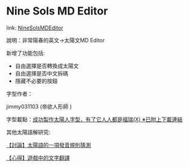 # Nine Sols MD Editor 

link: [NineSolsMDEditor](https://maple02149.github.io/nine-sols-md-editor-full)

說明：非常陽春的英文->太陽文MD Editor

新增了功能包括:

- 自由選擇是否轉換成太陽文
- 自由選擇是否中文拆碼
- 隱藏不必要的按鈕
 
字型作者：

jimmy031103 (帝欲人形師 )

字型載點：[成功製作太陽人字型，有了它人人都是福瑞(X) ※已附上下載連結](https://forum.gamer.com.tw/C.php?bsn=74687&snA=258)


 
其他太陽語解研究:


[【討論】太陽語的一項發音規則猜測](https://forum.gamer.com.tw/C.php?bsn=74687&snA=232)


[【心得】遊戲中的文字翻譯](https://forum.gamer.com.tw/C.php?bsn=74687&snA=152)
 
 

